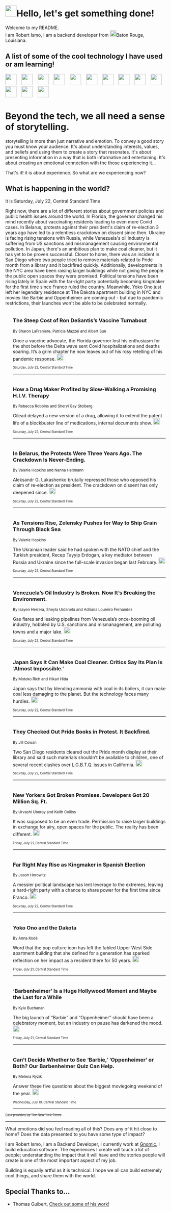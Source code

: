 <h1><img src="https://emojis.slackmojis.com/emojis/images/1643514375/3493/hot-coffee.gif?1643514375" width="35"/>Hello, let's get something done!</h1>

<p>Welcome to my README.<br/>
I am Robert Ismo, I am a backend developer from <img src="https://emojis.slackmojis.com/emojis/images/1638395689/50435/moulin_rouge.png?1638395689" width="20"/>Baton Rouge, Louisiana.</p>
<h2>A list of some of the cool technology I have used or am learning!</h2>
<p>
<img src="https://emojis.slackmojis.com/emojis/images/1643516091/21142/meow_bongotap.gif?1643516091" width="35" alt="">
<img src="https://img.shields.io/badge/Favorite%20Frontend%20Framework-SvelteKit-f83903" alt="">
<img src="https://img.shields.io/badge/Second%20Favorite-Vue-40b581" alt="">
<img src="https://img.shields.io/badge/Most%20Used%20Runtime-Nodejs-78b061" alt="">
<img src="https://emojis.slackmojis.com/emojis/images/1643517416/34482/fire.gif?1643517416" width="35" alt="">
<img src="https://img.shields.io/badge/Javascript%20But%20Better-Typescript-0078ca" alt="">
<img src="https://img.shields.io/badge/Favorite%20Language-Elixir-3e244d" alt="">
<img src="https://img.shields.io/badge/Containerize%20Everything-Docker-6ac9ef" alt="">
<img src="https://emojis.slackmojis.com/emojis/images/1643514596/5999/meow_party.gif?1643514596" width="35" alt="">
<img src="https://img.shields.io/badge/API%20Love%20Language-Graphql-de32a5" alt="">
<img src="https://img.shields.io/badge/Our%20Favorite%20Version%20Controller-Git-e94f33" alt="">
<img src="https://img.shields.io/badge/Favorite%20Database-Redis-d42d1d" alt="">
<img src="https://emojis.slackmojis.com/emojis/images/1643514559/5584/deployparrot.gif?1643514559" width="35" alt="">
<img src="https://img.shields.io/badge/Container%20Interstate-RabbitMQ-f66200" alt="">
<img src="https://img.shields.io/badge/Gotta%20Learn-Kubernetes-316adf" alt="">
<img src="https://img.shields.io/badge/Really%20Mature%20Now-WASM-654fef" alt="">
<img src="https://emojis.slackmojis.com/emojis/images/1666642497/61942/dance_vibe.gif?1666642497" width="35" alt="">
<img src="https://img.shields.io/badge/For%20My%20M1-ARM64-657d96" alt="">
<img src="https://img.shields.io/badge/Loving%20This%20So%20Much-TailwindCSS-17bcb5" alt="">
<img src="https://img.shields.io/badge/Cool%20Build%20Tool-Vite-f9cb24" alt="">
<img src="https://emojis.slackmojis.com/emojis/images/1669231376/62819/working-on-it.gif?1669231376" width="35" alt="">
<img src="https://img.shields.io/badge/Fun%20and%20Easy%20Database-MongoDB-5f8c49" alt="">
<img src="https://img.shields.io/badge/JS%20Life%20Support-NPM-c73737" alt="">
<img src="https://img.shields.io/badge/I%20Liked%20It-DynamoDB-0073b9" alt="">
<img src="https://emojis.slackmojis.com/emojis/images/1643514045/46/question.gif?1643514045" width="35" alt="">
<img src="https://img.shields.io/badge/cool-React-60d6f9" alt="">
<img src="https://img.shields.io/badge/Future%20Big%20Project-Lambda-f37e00" alt="">
<img src="https://img.shields.io/badge/NPM%20But%20Better-PNPM-f1aa07" alt="">
<img src="https://emojis.slackmojis.com/emojis/images/1643514943/9662/fbwow.gif?1643514943" width="35" alt="">
<img src="https://img.shields.io/badge/First%20Language-C-662079" alt="">
<img src="https://img.shields.io/badge/Where%20I%20Deploy%20Frontend-Vercel-000000" alt="">
<img src="https://img.shields.io/badge/Who%20Does%20not%20Want%20an%20App-Swift-f9492a" alt="">
<img src="https://emojis.slackmojis.com/emojis/images/1643514058/151/javascript.png?1643514058" width="35" alt="">
<img src="https://img.shields.io/badge/cool-Python-fbd542" alt="">
<img src="https://img.shields.io/badge/Favorite%20Something-Stripe-656cdc" alt="">
<img src="https://img.shields.io/badge/Of%20Course-HTML5-ed6327" alt="">
<img src="https://emojis.slackmojis.com/emojis/images/1660415405/60731/bomb.gif?1660415405" width="35" alt="">
<img src="https://img.shields.io/badge/hate-CSS-2964ec" alt="">
<img src="https://img.shields.io/badge/Learning-CircleCI-141215" alt="">
<img src="https://img.shields.io/badge/Learning-Rust-fbbb3b" alt="">
<img src="https://emojis.slackmojis.com/emojis/images/1660415397/60712/writing-hand.gif?1660415397" width="35" alt="">
<img src="https://img.shields.io/badge/Dev%20Browser%20of%20Choice-Firefox-cc4e26" alt="">
<img src="https://img.shields.io/badge/Recoverying%20From%20Windows-UNIX-1781e3" alt="">
<img src="https://img.shields.io/badge/LOVE-LogSeq-90c1c2" alt="">
<img src="https://emojis.slackmojis.com/emojis/images/1643514066/223/kirby.gif?1643514066" width="35" alt="">
<img src="https://img.shields.io/badge/Daily%20Driver-MacOS-e6e6e8" alt="">
<img src="https://img.shields.io/badge/Git%20Server-Github-000000" alt="">
<img src="https://img.shields.io/badge/enjoyable-EC2-f17428" alt="">
<img src="https://emojis.slackmojis.com/emojis/images/1643514239/2069/excited.gif?1643514239" width="35" alt="">
</p>
<h1>Beyond the tech, we all need a sense of storytelling.</h1>
<p>storytelling is more than just narrative and emotion. To convey a good story you must know your audience. It's about understanding interests, values, and beliefs and using them to create a story that resonates. It's about presenting information in a way that is both informative and entertaining. It's about creating an emotional connection with the those experiencing it...</p>
<p>That's it! it is about experience. So what are we experiencing now?</p>
<h2>What is happening in the world?</h2>
<p>It is Saturday, July 22, Central Standard Time</p>
<p>
Right now, there are a lot of different stories about government policies and public health issues around the world. In Florida, the governor changed his mind recently about vaccinating residents leading to even more Covid cases. In Belarus, protests against their president&#39;s claim of re-election 3 years ago have led to a relentless crackdown on dissent since then. Ukraine is facing rising tensions with Russia, while Venezuela&#39;s oil industry is suffering from US sanctions and mismanagement causing environmental pollution. In Japan, there&#39;s an ambitious plan to make coal cleaner, but it has yet to be proven successful. Closer to home, there was an incident in San Diego where two people tried to remove materials related to Pride month from a library and it backfired quickly. Additionally, developments in the NYC area have been raising larger buildings while not giving the people the public open spaces they were promised. Political tensions have been rising lately in Spain with the far-right party potentially becoming kingmaker for the first time since Franco ruled the country. Meanwhile, Yoko Ono just left her legendary residence at The Dakota apartment building in NYC and movies like Barbie and Oppenheimer are coming out - but due to pandemic restrictions, their launches won&#39;t be able to be celebrated normally.</p>
<ol>
<img src="https://img.shields.io/badge/-us-blue" alt="">
<h3>The Steep Cost of Ron DeSantis’s Vaccine Turnabout</h3>
<sub>By Sharon LaFraniere, Patricia Mazzei and Albert Sun</sub>
<p>Once a vaccine advocate, the Florida governor lost his enthusiasm for the shot before the Delta wave sent Covid hospitalizations and deaths soaring. It’s a grim chapter he now leaves out of his rosy retelling of his pandemic response.  <a href="https://nyti.ms/43BAmp9"><img src="https://developer.nytimes.com/files/poweredby_nytimes_30b.png?v=1583354208352" height="20"></a></p>
<sub><sub>Saturday, July 22, Central Standard Time</sub></sub>
<hr/>
<img src="https://img.shields.io/badge/-business-blue" alt="">
<h3>How a Drug Maker Profited by Slow-Walking a Promising H.I.V. Therapy</h3>
<sub>By Rebecca Robbins and Sheryl Gay Stolberg</sub>
<p>Gilead delayed a new version of a drug, allowing it to extend the patent life of a blockbuster line of medications, internal documents show.  <a href="https://nyti.ms/3DpVkN5"><img src="https://developer.nytimes.com/files/poweredby_nytimes_30b.png?v=1583354208352" height="20"></a></p>
<sub><sub>Saturday, July 22, Central Standard Time</sub></sub>
<hr/>
<img src="https://img.shields.io/badge/-world-blue" alt="">
<h3>In Belarus, the Protests Were Three Years Ago. The Crackdown Is Never-Ending.</h3>
<sub>By Valerie Hopkins and Nanna Heitmann</sub>
<p>Aleksandr G. Lukashenko brutally repressed those who opposed his claim of re-election as president. The crackdown on dissent has only deepened since.  <a href="https://nyti.ms/3OpViLl"><img src="https://developer.nytimes.com/files/poweredby_nytimes_30b.png?v=1583354208352" height="20"></a></p>
<sub><sub>Saturday, July 22, Central Standard Time</sub></sub>
<hr/>
<img src="https://img.shields.io/badge/-world-blue" alt="">
<h3>As Tensions Rise, Zelensky Pushes for Way to Ship Grain Through Black Sea</h3>
<sub>By Valerie Hopkins</sub>
<p>The Ukrainian leader said he had spoken with the NATO chief and the Turkish president, Recep Tayyip Erdogan, a key mediator between Russia and Ukraine since the full-scale invasion began last February.  <a href="https://nyti.ms/3OnUhm3"><img src="https://developer.nytimes.com/files/poweredby_nytimes_30b.png?v=1583354208352" height="20"></a></p>
<sub><sub>Saturday, July 22, Central Standard Time</sub></sub>
<hr/>
<img src="https://img.shields.io/badge/-world-blue" alt="">
<h3>Venezuela’s Oil Industry Is Broken. Now It’s Breaking the Environment.</h3>
<sub>By Isayen Herrera, Sheyla Urdaneta and Adriana Loureiro Fernandez</sub>
<p>Gas flares and leaking pipelines from Venezuela’s once-booming oil industry, hobbled by U.S. sanctions and mismanagement, are polluting towns and a major lake.  <a href="https://nyti.ms/3K6Hl2g"><img src="https://developer.nytimes.com/files/poweredby_nytimes_30b.png?v=1583354208352" height="20"></a></p>
<sub><sub>Saturday, July 22, Central Standard Time</sub></sub>
<hr/>
<img src="https://img.shields.io/badge/-world-blue" alt="">
<h3>Japan Says It Can Make Coal Cleaner. Critics Say Its Plan Is ‘Almost Impossible.’</h3>
<sub>By Motoko Rich and Hikari Hida</sub>
<p>Japan says that by blending ammonia with coal in its boilers, it can make coal less damaging to the planet. But the technology faces many hurdles.  <a href="https://nyti.ms/3DmZFkf"><img src="https://developer.nytimes.com/files/poweredby_nytimes_30b.png?v=1583354208352" height="20"></a></p>
<sub><sub>Saturday, July 22, Central Standard Time</sub></sub>
<hr/>
<img src="https://img.shields.io/badge/-us-blue" alt="">
<h3>They Checked Out Pride Books in Protest. It Backfired.</h3>
<sub>By Jill Cowan</sub>
<p>Two San Diego residents cleared out the Pride month display at their library and said such materials shouldn’t be available to children, one of several recent clashes over L.G.B.T.Q. issues in California.  <a href="https://nyti.ms/3K8ssg4"><img src="https://developer.nytimes.com/files/poweredby_nytimes_30b.png?v=1583354208352" height="20"></a></p>
<sub><sub>Saturday, July 22, Central Standard Time</sub></sub>
<hr/>
<img src="https://img.shields.io/badge/-nyregion-blue" alt="">
<h3>New Yorkers Got Broken Promises. Developers Got 20 Million Sq. Ft.</h3>
<sub>By Urvashi Uberoy and Keith Collins</sub>
<p>It was supposed to be an even trade: Permission to raise larger buildings in exchange for airy, open spaces for the public. The reality has been different.  <a href="https://nyti.ms/3DI9QA5"><img src="https://developer.nytimes.com/files/poweredby_nytimes_30b.png?v=1583354208352" height="20"></a></p>
<sub><sub>Friday, July 21, Central Standard Time</sub></sub>
<hr/>
<img src="https://img.shields.io/badge/-world-blue" alt="">
<h3>Far Right May Rise as Kingmaker in Spanish Election</h3>
<sub>By Jason Horowitz</sub>
<p>A messier political landscape has lent leverage to the extremes, leaving a hard-right party with a chance to share power for the first time since Franco.  <a href="https://nyti.ms/3Y2HhX7"><img src="https://developer.nytimes.com/files/poweredby_nytimes_30b.png?v=1583354208352" height="20"></a></p>
<sub><sub>Saturday, July 22, Central Standard Time</sub></sub>
<hr/>
<img src="https://img.shields.io/badge/-realestate-blue" alt="">
<h3>Yoko Ono and the Dakota</h3>
<sub>By Anna Kodé</sub>
<p>Word that the pop culture icon has left the fabled Upper West Side apartment building that she defined for a generation has sparked reflection on her impact as a resident there for 50 years.  <a href="https://nyti.ms/44OcL5q"><img src="https://developer.nytimes.com/files/poweredby_nytimes_30b.png?v=1583354208352" height="20"></a></p>
<sub><sub>Friday, July 21, Central Standard Time</sub></sub>
<hr/>
<img src="https://img.shields.io/badge/-movies-blue" alt="">
<h3>‘Barbenheimer’ Is a Huge Hollywood Moment and Maybe the Last for a While</h3>
<sub>By Kyle Buchanan</sub>
<p>The big launch of “Barbie” and “Oppenheimer” should have been a celebratory moment, but an industry on pause has darkened the mood.  <a href="https://nyti.ms/46XM54g"><img src="https://developer.nytimes.com/files/poweredby_nytimes_30b.png?v=1583354208352" height="20"></a></p>
<sub><sub>Friday, July 21, Central Standard Time</sub></sub>
<hr/>
<img src="https://img.shields.io/badge/-movies-blue" alt="">
<h3>Can’t Decide Whether to See ‘Barbie,’ ‘Oppenheimer’ or Both? Our Barbenheimer Quiz Can Help.</h3>
<sub>By Melena Ryzik</sub>
<p>Answer these five questions about the biggest moviegoing weekend of the year.  <a href="https://nyti.ms/3Okz9y5"><img src="https://developer.nytimes.com/files/poweredby_nytimes_30b.png?v=1583354208352" height="20"></a></p>
<sub><sub>Wednesday, July 19, Central Standard Time</sub></sub>
<hr/>
</ol>
<a href="https://developer.nytimes.com"><sub><sub>Data provided by The New York Times</sub></sub></a>
<hr/>
<p>What emotions did you feel reading all of this? Does any of it hit close to home? Does the data presented to you have some type of impact?</p>
<p>I am Robert Ismo, I am a Backend Developer, I currently work at <a href="https://gnomic.education/">Gnomic</a>, I build education software. The experiences I create will touch a lot of people; understanding the impact that it will have and the stories people will create is one of the most important aspect of my job.</p>
<p>Building is equally artful as it is technical. I hope we all can build extremely cool things, and share them with the world.</p>
<h2>Special Thanks to...</h2>
<ul>
<li>Thomas Guibert, <a href="https://github.com/thmsgbrt/thmsgbrt">Check out some of his work!</a></li>
</ul>